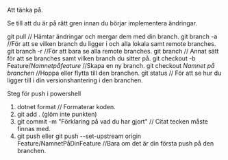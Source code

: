 Att tänka på.

Se till att du är på rätt gren innan du börjar implementera ändringar. 


git pull // Hämtar ändringar och mergar dem med din branch.
git branch -a //För att se vilken branch du ligger i och alla lokala samt remote branches. 
git branch -r //För att bara se alla remote branches. 
git branch // Annat sätt för att se branches samt vilken branch du sitter på.
git checkout -b Feature/*Namnetpåfeature* //Skapa en ny branch.
git checkout *Namnet på branchen* //Hoppa eller flytta till den branchen.
git status // För att se hur du ligger till i din versionshantering i den branchen.


Steg för push i powershell
1. dotnet format // Formaterar koden.
2. git add .  (glöm inte punkten)
3. git commit -m "Förklaring på vad du har gjort" // Citat tecken måste finnas med. 
5. git push eller git push --set-upstream origin Feature/NamnetPåDinFeature //Bara om det är din första push på den branchen.
   
